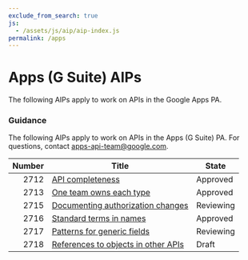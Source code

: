 ```yaml
---
exclude_from_search: true
js:
  - /assets/js/aip/aip-index.js
permalink: /apps
---
```


# Apps (G Suite) AIPs

The following AIPs apply to work on APIs in the Google Apps PA.

### Guidance

The following AIPs apply to work on APIs in the Apps (G Suite) PA. For
questions, contact apps-api-team@google.com.

| Number | Title                                            | State     |
| -----: | ------------------------------------------------ | --------- |
|   2712 | [API completeness](./2712.md)                    | Approved  |
|   2713 | [One team owns each type](./2713.md)             | Approved  |
|   2715 | [Documenting authorization changes](./2715.md)   | Reviewing |
|   2716 | [Standard terms in names](./2716.md)             | Approved  |
|   2717 | [Patterns for generic fields](./2717.md)         | Reviewing |
|   2718 | [References to objects in other APIs](./2718.md) | Draft     |
